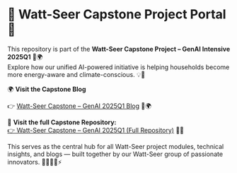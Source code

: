 # 🌟 Watt-Seer Capstone Project Portal 🚀

This repository is part of the **Watt-Seer Capstone Project – GenAI Intensive 2025Q1** 🧠🌍  
Explore how our unified AI-powered initiative is helping households become more energy-aware and climate-conscious. 💡🌱

🌍 **Visit the Capstone Blog**

👉 [Watt-Seer Capstone – GenAI 2025Q1 Blog](https://suresh-srinivas.github.io/Watt-Seer-Blog-Gen-AI-Intensive-Course-Capstone-2025Q1/) 🧠🌍

🔗 **Visit the full Capstone Repository:**  
[👉 Watt-Seer Capstone – GenAI 2025Q1 (Full Repository)](https://github.com/suresh-srinivas/Watt-Seer-Blog-Gen-AI-Intensive-Course-Capstone-2025Q1) 📘✨

This serves as the central hub for all Watt-Seer project modules, technical insights, and blogs — built together by our Watt-Seer group of passionate innovators. 👩‍💻👨‍💻⚡

